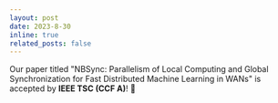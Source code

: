 ```yaml
---
layout: post
date: 2023-8-30
inline: true
related_posts: false
---
```


Our paper titled "NBSync: Parallelism of Local Computing and Global Synchronization for Fast Distributed Machine Learning in WANs" is accepted by **IEEE TSC (CCF A)**! :tada:
